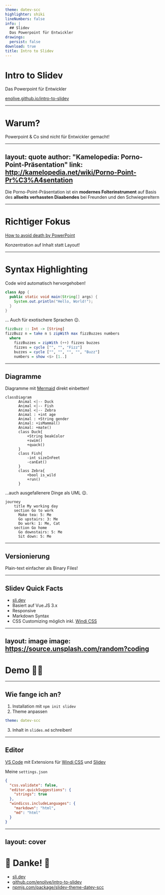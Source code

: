 ```yaml
---
theme: datev-scc
highlighter: shiki
lineNumbers: false
info: |
  ## Slidev
  Das Powerpoint für Entwickler
drawings:
  persist: false
download: true
title: Intro to Slidev
---
```


# Intro to Slidev

Das Powerpoint für Entwickler

<carbon-link /> [enolive.github.io/intro-to-slidev](https://enolive.github.io/intro-to-slidev)

<VCard />

---

# Warum?

<carbon-arrow-right /> Powerpoint & Co sind nicht für Entwickler gemacht!


---
layout: quote
author: "Kamelopedia: Porno-Point-Präsentation"
link: http://kamelopedia.net/wiki/Porno-Point-Pr%C3%A4sentation
---

Die Porno-Point-Präsentation ist ein **modernes Folterinstrument** auf Basis des **allseits verhassten Diaabendes** bei Freunden und den Schwiegereltern

<style>
p {
  @apply font-light;
}
</style>

---

# Richtiger Fokus

<Youtube id="Iwpi1Lm6dFo" />

<fa-youtube/>[How to avoid death by PowerPoint](https://www.youtube.com/watch?v=Iwpi1Lm6dFo)

<carbon-arrow-right />
Konzentration auf Inhalt statt Layout!

<style>
  h1 {
    @apply text-2xl;
  }
</style>

---

# Syntax Highlighting

<div v-click-hide>

Code wird automatisch hervorgehoben!

```java
class App {
  public static void main(String[] args) {
    System.out.println("Hello, World!");
  }
}
```

</div>

<div v-after>
  
... Auch für exotischere Sprachen 😉.
  

```haskell
fizzBuzz :: Int -> [String]
fizzBuzz n = take n $ zipWith max fizzBuzzes numbers
  where
    fizzBuzzes = zipWith (++) fizzes buzzes
    fizzes = cycle ["", "", "Fizz"]
    buzzes = cycle ["", "", "", "", "Buzz"]
    numbers = show <$> [1..]
```

</div>


---

## Diagramme

<div class="grid grid-cols-2 gap-4">

<div v-click-hide>
  
Diagramme mit [Mermaid](https://mermaid-js.github.io) direkt einbetten!
  
  
```mermaid {scale: 0.5}
classDiagram
      Animal <|-- Duck
      Animal <|-- Fish
      Animal <|-- Zebra
      Animal : +int age
      Animal : +String gender
      Animal: +isMammal()
      Animal: +mate()
      class Duck{
          +String beakColor
          +swim()
          +quack()
      }
      class Fish{
          -int sizeInFeet
          -canEat()
      }
      class Zebra{
          +bool is_wild
          +run()
      }
```
</div>

<div v-after>
  
...auch ausgefallenere Dinge als UML 😉.

```mermaid
journey
    title My working day
    section Go to work
      Make tea: 5: Me
      Go upstairs: 3: Me
      Do work: 1: Me, Cat
    section Go home
      Go downstairs: 5: Me
      Sit down: 5: Me
```

</div>

</div>


---

## Versionierung

<carbon-arrow-right /> Plain-text einfacher als Binary Files!

---

## Slidev Quick Facts

- [sli.dev](https://sli.dev)
- Basiert auf Vue.JS 3.x
- Responsive
- Markdown Syntax
- CSS Customizing möglich inkl. [Windi CSS](https://windicss.org/)


---
layout: image
image: https://source.unsplash.com/random?coding
---

# Demo 👩‍💻

---

## Wie fange ich an?

1. Installation mit `npm init slidev`
2. <span class="opacity-50">Theme anpassen</span>

```yaml
theme: datev-scc
```

3. Inhalt in `slides.md` schreiben!

---

## Editor

[VS Code](https://code.visualstudio.com/) mit Extensions für [Windi CSS](https://marketplace.visualstudio.com/items?itemName=voorjaar.windicss-intellisense) und [Slidev](https://marketplace.visualstudio.com/items?itemName=antfu.slidev)

<div v-click>

Meine `settings.json`

```json
{
  "css.validate": false,
  "editor.quickSuggestions": {
    "strings": true
  },
  "windicss.includeLanguages": {
    "markdown": "html",
    "md": "html"
  }
}
```

</div>

<!--
Zur Not geht aber auch der Web Browser!
-->

---
layout: cover
---

# 🙇 Danke! 🙇

- <carbon-link /> [sli.dev](https://sli.dev)
- <carbon-logo-github /> [github.com/enolive/intro-to-slidev](https://github.com/enolive/intro-to-slidev)
- <mdi-npm /> [npmjs.com/package/slidev-theme-datev-scc](https://www.npmjs.com/package/slidev-theme-datev-scc)

<VCard />